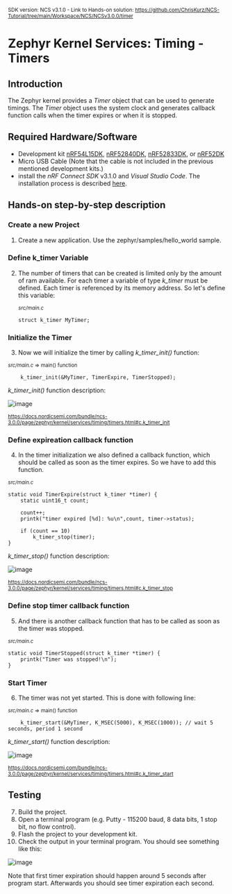 <sup>SDK version: NCS v3.1.0  -  Link to Hands-on solution: https://github.com/ChrisKurz/NCS-Tutorial/tree/main/Workspace/NCS/NCSv3.0.0/timer</sup>

# Zephyr Kernel Services: Timing - Timers

## Introduction

The Zephyr kernel provides a _Timer_ object that can be used to generate timings. The _Timer_ object uses the system clock and generates callback function calls when the timer expires or when it is stopped. 


## Required Hardware/Software
- Development kit [nRF54L15DK](https://www.nordicsemi.com/Products/Development-hardware/nRF54L15-DK), [nRF52840DK](https://www.nordicsemi.com/Products/Development-hardware/nRF52840-DK), [nRF52833DK](https://www.nordicsemi.com/Products/Development-hardware/nRF52833-DK), or [nRF52DK](https://www.nordicsemi.com/Products/Development-hardware/nrf52-dk) 
- Micro USB Cable (Note that the cable is not included in the previous mentioned development kits.)
- install the _nRF Connect SDK_ v3.1.0 and _Visual Studio Code_. The installation process is described [here](https://academy.nordicsemi.com/courses/nrf-connect-sdk-fundamentals/lessons/lesson-1-nrf-connect-sdk-introduction/topic/exercise-1-1/).

## Hands-on step-by-step description 

### Create a new Project

1) Create a new application. Use the zephyr/samples/hello_world sample. 

### Define k_timer Variable

2) The number of timers that can be created is limited only by the amount of ram available. For each timer a variable of type _k_timer_ must be defined. Each timer is referenced by its memory address. So let's define this variable:

 	<sup>_src/main.c_</sup>   
   
       struct k_timer MyTimer;

### Initialize the Timer

3) Now we will initialize the timer by calling _k_timer_init()_ function: 
  
  <sup>_src/main.c_ => main() function</sup>   
  
        k_timer_init(&MyTimer, TimerExpire, TimerStopped);

   _k_timer_init()_ function description:
   
   ![image](images/ZKS_timing_timers/KTimerInit.jpg)
   
   <sup>https://docs.nordicsemi.com/bundle/ncs-3.0.0/page/zephyr/kernel/services/timing/timers.html#c.k_timer_init</sup>


### Define expireation callback function

4) In the timer initialization we also defined a callback function, which should be called as soon as the timer expires. So we have to add this function.

  <sup>_src/main.c_</sup>   
  
    static void TimerExpire(struct k_timer *timer) {
        static uint16_t count;
    
        count++;
        printk("timer expired [%d]: %u\n",count, timer->status);
           
        if (count == 10)
            k_timer_stop(timer);
    }

   _k_timer_stop()_ function description:
   
   ![image](images/ZKS_timing_timers/KTimerStop.jpg)
   
   <sup>https://docs.nordicsemi.com/bundle/ncs-3.0.0/page/zephyr/kernel/services/timing/timers.html#c.k_timer_stop</sup>


### Define stop timer callback function

5) And there is another callback function that has to be called as soon as the timer was stopped. 

  <sup>_src/main.c_</sup>   

    static void TimerStopped(struct k_timer *timer) {
        printk("Timer was stopped!\n");       
    }

### Start Timer

6) The timer was not yet started. This is done with following line:

  <sup>_src/main.c_ => main() function</sup>   

        k_timer_start(&MyTimer, K_MSEC(5000), K_MSEC(1000)); // wait 5 seconds, period 1 second
       
   _k_timer_start()_ function description:
   
   ![image](images/ZKS_timing_timers/KTimerStart.jpg)
   
   <sup>https://docs.nordicsemi.com/bundle/ncs-3.0.0/page/zephyr/kernel/services/timing/timers.html#c.k_timer_start</sup>
       
       
## Testing

7) Build the project.
8) Open a terminal program (e.g. Putty - 115200 baud, 8 data bits, 1 stop bit, no flow control).
9) Flash the project to your development kit. 
10) Check the output in your terminal program. You should see something like this:

   ![image](images/ZKS_timing_timers/Terminal.jpg)
   
   Note that first timer expiration should happen around 5 seconds after program start. Afterwards you should see timer expiration each second.
   
